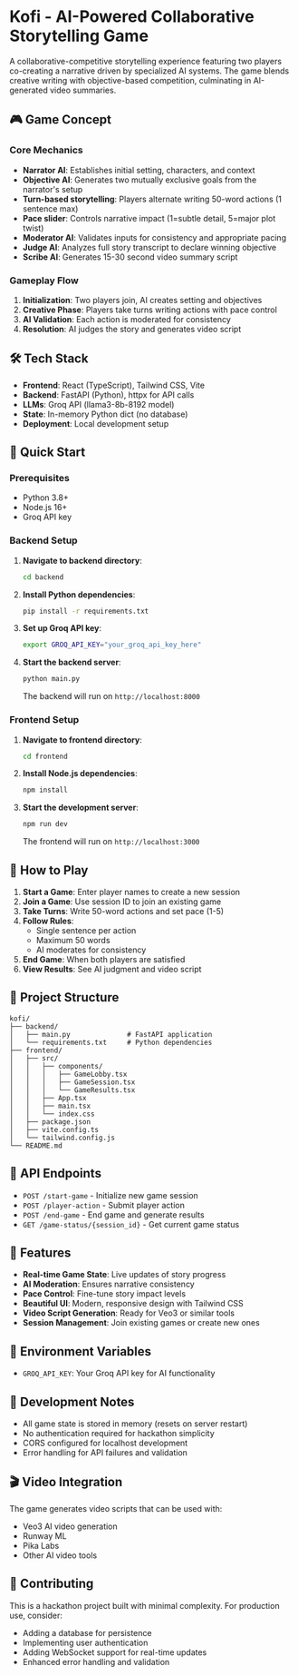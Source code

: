 # Kofi - AI-Powered Collaborative Storytelling Game

A collaborative-competitive storytelling experience featuring two players co-creating a narrative driven by specialized AI systems. The game blends creative writing with objective-based competition, culminating in AI-generated video summaries.

## 🎮 Game Concept

### Core Mechanics
- **Narrator AI**: Establishes initial setting, characters, and context
- **Objective AI**: Generates two mutually exclusive goals from the narrator's setup
- **Turn-based storytelling**: Players alternate writing 50-word actions (1 sentence max)
- **Pace slider**: Controls narrative impact (1=subtle detail, 5=major plot twist)
- **Moderator AI**: Validates inputs for consistency and appropriate pacing
- **Judge AI**: Analyzes full story transcript to declare winning objective
- **Scribe AI**: Generates 15-30 second video summary script

### Gameplay Flow
1. **Initialization**: Two players join, AI creates setting and objectives
2. **Creative Phase**: Players take turns writing actions with pace control
3. **AI Validation**: Each action is moderated for consistency
4. **Resolution**: AI judges the story and generates video script

## 🛠️ Tech Stack

- **Frontend**: React (TypeScript), Tailwind CSS, Vite
- **Backend**: FastAPI (Python), httpx for API calls
- **LLMs**: Groq API (llama3-8b-8192 model)
- **State**: In-memory Python dict (no database)
- **Deployment**: Local development setup

## 🚀 Quick Start

### Prerequisites
- Python 3.8+
- Node.js 16+
- Groq API key

### Backend Setup

1. **Navigate to backend directory**:
   ```bash
   cd backend
   ```

2. **Install Python dependencies**:
   ```bash
   pip install -r requirements.txt
   ```

3. **Set up Groq API key**:
   ```bash
   export GROQ_API_KEY="your_groq_api_key_here"
   ```

4. **Start the backend server**:
   ```bash
   python main.py
   ```
   
   The backend will run on `http://localhost:8000`

### Frontend Setup

1. **Navigate to frontend directory**:
   ```bash
   cd frontend
   ```

2. **Install Node.js dependencies**:
   ```bash
   npm install
   ```

3. **Start the development server**:
   ```bash
   npm run dev
   ```
   
   The frontend will run on `http://localhost:3000`

## 🎯 How to Play

1. **Start a Game**: Enter player names to create a new session
2. **Join a Game**: Use session ID to join an existing game
3. **Take Turns**: Write 50-word actions and set pace (1-5)
4. **Follow Rules**: 
   - Single sentence per action
   - Maximum 50 words
   - AI moderates for consistency
5. **End Game**: When both players are satisfied
6. **View Results**: See AI judgment and video script

## 📁 Project Structure

```
kofi/
├── backend/
│   ├── main.py              # FastAPI application
│   └── requirements.txt     # Python dependencies
├── frontend/
│   ├── src/
│   │   ├── components/
│   │   │   ├── GameLobby.tsx
│   │   │   ├── GameSession.tsx
│   │   │   └── GameResults.tsx
│   │   ├── App.tsx
│   │   ├── main.tsx
│   │   └── index.css
│   ├── package.json
│   ├── vite.config.ts
│   └── tailwind.config.js
└── README.md
```

## 🔧 API Endpoints

- `POST /start-game` - Initialize new game session
- `POST /player-action` - Submit player action
- `POST /end-game` - End game and generate results
- `GET /game-status/{session_id}` - Get current game status

## 🎨 Features

- **Real-time Game State**: Live updates of story progress
- **AI Moderation**: Ensures narrative consistency
- **Pace Control**: Fine-tune story impact levels
- **Beautiful UI**: Modern, responsive design with Tailwind CSS
- **Video Script Generation**: Ready for Veo3 or similar tools
- **Session Management**: Join existing games or create new ones

## 🔑 Environment Variables

- `GROQ_API_KEY`: Your Groq API key for AI functionality

## 🚧 Development Notes

- All game state is stored in memory (resets on server restart)
- No authentication required for hackathon simplicity
- CORS configured for localhost development
- Error handling for API failures and validation

## 🎬 Video Integration

The game generates video scripts that can be used with:
- Veo3 AI video generation
- Runway ML
- Pika Labs
- Other AI video tools

## 🤝 Contributing

This is a hackathon project built with minimal complexity. For production use, consider:
- Adding a database for persistence
- Implementing user authentication
- Adding WebSocket support for real-time updates
- Enhanced error handling and validation
